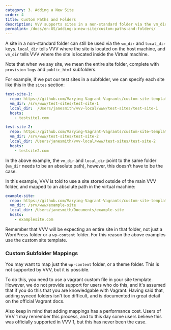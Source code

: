 ```yaml
---
category: 3. Adding a New Site
order: 4
title: Custom Paths and Folders
description: VVV supports sites in a non-standard folder via the vm_dir and local_dir keys in the sites section of vvv-custom.yml.
permalink: /docs/en-US/adding-a-new-site/custom-paths-and-folders/
---
```


A site in a non-standard folder can still be used via the `vm_dir` and `local_dir` keys. `local_dir` tells VVV where the site is located on the host machine, and `vm_dir` tells VVV where the site is located inside the Virtual machine.

Note that when we say site, we mean the entire site folder, complete with `provision` `logs` and `public_html` subfolders.

For example, if we put our test sites in a subfolder, we can specify each site like this in the `sites` section:

```yaml
test-site-1:
  repo: https://github.com/Varying-Vagrant-Vagrants/custom-site-template.git
  vm_dir: /srv/www/test-sites/test-site-1
  local_dir:  /Users/janesmith/vvv-local/www/test-sites/test-site-1
  hosts:
    - testsite1.com

test-site-2:
  repo: https://github.com/Varying-Vagrant-Vagrants/custom-site-template.git
  vm_dir: /srv/www/test-sites/test-site-2
  local_dir: /Users/janesmith/vvv-local/www/test-sites/test-site-2
  hosts:
    - testsite2.com
```

In the above example, the `vm_dir` and `local_dir` point to the same folder (`vm_dir` needs to be an absolute path), however, this doesn’t have to be the case.

In this example, VVV is told to use a site stored outside of the main VVV folder, and mapped to an absolute path in the virtual machine:

```yaml
example-site:
  repo: https://github.com/Varying-Vagrant-Vagrants/custom-site-template.git
  vm_dir: /srv/www/example-site
  local_dir: /Users/janesmith/Documents/example-site
  hosts:
    - examplesite.com
```

Remember that VVV will be expecting an entire site in that folder, not just a WordPress folder or a `wp-content` folder. For this reason the above examples use the custom site template.

### Custom Subfolder Mappings

You may want to map just the `wp-content` folder, or a theme folder. This is not supported by VVV, but it is possible.

To do this, you need to use a vagrant custom file in your site template. However, we do not provide support for users who do this, and it's assumed that if you do this that you are knowledgable with Vagrant. Having said that, adding synced folders isn't too difficult, and is documented in great detail on the official Vagrant docs.

Also keep in mind that adding mappings has a performance cost. Users of VVV 1 may remember this process, and to this day some users believe this was officially supported in VVV 1, but this has never been the case.
